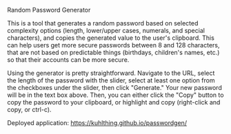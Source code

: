 Random Password Generator

This is a tool that generates a random password based on selected complexity options (length, lower/upper cases, numerals, and special characters), and copies the generated value to the user's clipboard. This can help users get more secure passwords between 8 and 128 characters, that are not based on predictable things (birthdays, children's names, etc.) so that their accounts can be more secure.

Using the generator is pretty straightforward. Navigate to the URL, select the length of the password with the slider, select at least one option from the checkboxes under the slider, then click "Generate." Your new password will be in the text box above. Then, you can either click the "Copy" button to copy the password to your clipboard, or highlight and copy (right-click and copy, or ctrl-c).

Deployed application: https://kuhlthing.github.io/passwordgen/
